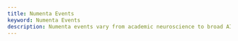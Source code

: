 ```yaml
---
title: Numenta Events
keyword: Numenta Events
description: Numenta events vary from academic neuroscience to broad AI.  Our team participates in conferences, invited talks, keynotes, workshops and poster presentations. You can also find members of our team at AI and Machine Learning events throughout the year. Register for upcoming events and see where we've been.
---
```

